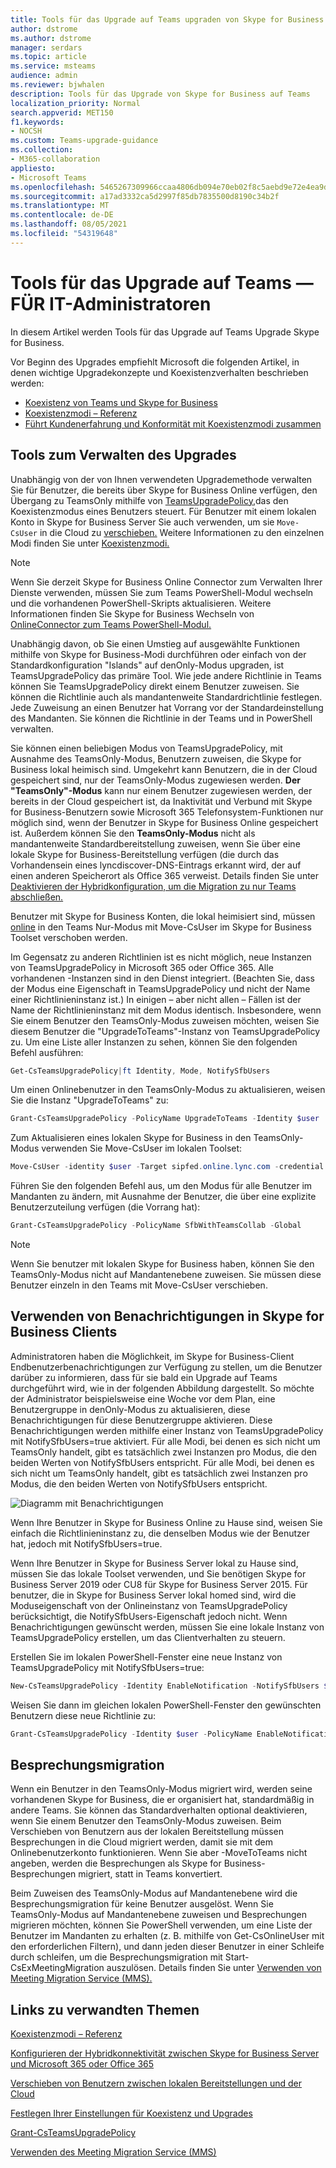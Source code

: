 ```yaml
---
title: Tools für das Upgrade auf Teams upgraden von Skype for Business lokalen Bereitstellung
author: dstrome
ms.author: dstrome
manager: serdars
ms.topic: article
ms.service: msteams
audience: admin
ms.reviewer: bjwhalen
description: Tools für das Upgrade von Skype for Business auf Teams
localization_priority: Normal
search.appverid: MET150
f1.keywords:
- NOCSH
ms.custom: Teams-upgrade-guidance
ms.collection:
- M365-collaboration
appliesto:
- Microsoft Teams
ms.openlocfilehash: 5465267309966ccaa4806db094e70eb02f8c5aebd9e72e4ea9de00610bac1417
ms.sourcegitcommit: a17ad3332ca5d2997f85db7835500d8190c34b2f
ms.translationtype: MT
ms.contentlocale: de-DE
ms.lasthandoff: 08/05/2021
ms.locfileid: "54319648"
---
```

# <a name="tools-for-upgrading-to-teams-mdash-for-it-administrators"></a>Tools für das Upgrade auf Teams &mdash; FÜR IT-Administratoren

In diesem Artikel werden Tools für das Upgrade auf Teams Upgrade Skype for Business. 

Vor Beginn des Upgrades empfiehlt Microsoft die folgenden Artikel, in denen wichtige Upgradekonzepte und Koexistenzverhalten beschrieben werden:

- [Koexistenz von Teams und Skype for Business](teams-and-skypeforbusiness-coexistence-and-interoperability.md)
- [Koexistenzmodi – Referenz](migration-interop-guidance-for-teams-with-skype.md)
- [Führt Kundenerfahrung und Konformität mit Koexistenzmodi zusammen](teams-client-experience-and-conformance-to-coexistence-modes.md)

## <a name="tools-for-managing-the-upgrade"></a>Tools zum Verwalten des Upgrades

Unabhängig von der von Ihnen verwendeten Upgrademethode verwalten Sie für Benutzer, die bereits über Skype for Business Online verfügen, den Übergang zu TeamsOnly mithilfe von [TeamsUpgradePolicy,](/powershell/module/skype/grant-csteamsupgradepolicy?view=skype-ps)das den Koexistenzmodus eines Benutzers steuert. Für Benutzer mit einem lokalen Konto in Skype for Business Server Sie auch verwenden, um sie `Move-CsUser` in die Cloud zu [verschieben.](/skypeforbusiness/hybrid/move-users-between-on-premises-and-cloud)  Weitere Informationen zu den einzelnen Modi finden Sie unter [Koexistenzmodi.](migration-interop-guidance-for-teams-with-skype.md)

> [!NOTE]
> Wenn Sie derzeit Skype for Business Online Connector zum Verwalten Ihrer Dienste verwenden, müssen Sie zum Teams PowerShell-Modul wechseln und die vorhandenen PowerShell-Skripts aktualisieren. Weitere Informationen finden Sie Skype for Business Wechseln von [OnlineConnector zum Teams PowerShell-Modul.](teams-powershell-move-from-sfbo.md)

Unabhängig davon, ob Sie einen Umstieg auf ausgewählte Funktionen mithilfe von Skype for Business-Modi durchführen oder einfach von der Standardkonfiguration "Islands" auf denOnly-Modus upgraden, ist TeamsUpgradePolicy das primäre Tool. Wie jede andere Richtlinie in Teams können Sie TeamsUpgradePolicy direkt einem Benutzer zuweisen. Sie können die Richtlinie auch als mandantenweite Standardrichtlinie festlegen. Jede Zuweisung an einen Benutzer hat Vorrang vor der Standardeinstellung des Mandanten.  Sie können die Richtlinie in der Teams und in PowerShell verwalten.

Sie können einen beliebigen Modus von TeamsUpgradePolicy, mit Ausnahme des TeamsOnly-Modus, Benutzern zuweisen, die Skype for Business lokal heimisch sind. Umgekehrt kann Benutzern, die in der Cloud gespeichert sind, nur der TeamsOnly-Modus zugewiesen werden. **Der "TeamsOnly"-Modus** kann nur einem Benutzer zugewiesen werden, der bereits in der Cloud gespeichert ist, da Inaktivität und Verbund mit Skype for Business-Benutzern sowie Microsoft 365 Telefonsystem-Funktionen nur möglich sind, wenn der Benutzer in Skype for Business Online gespeichert ist.  Außerdem können Sie den **TeamsOnly-Modus** nicht als mandantenweite Standardbereitstellung zuweisen, wenn Sie über eine lokale Skype for Business-Bereitstellung verfügen (die durch das Vorhandensein eines lyncdiscover-DNS-Eintrags erkannt wird, der auf einen anderen Speicherort als Office 365 verweist. Details finden Sie unter [Deaktivieren der Hybridkonfiguration, um die Migration zu nur Teams abschließen.](/SkypeForBusiness/hybrid/cloud-consolidation-disabling-hybrid)

Benutzer mit Skype for Business Konten, die lokal heimisiert sind, müssen [online](/SkypeForBusiness/hybrid/move-users-from-on-premises-to-teams) in den Teams Nur-Modus mit Move-CsUser im Skype for Business Toolset verschoben werden. 

Im Gegensatz zu anderen Richtlinien ist es nicht möglich, neue Instanzen von TeamsUpgradePolicy in Microsoft 365 oder Office 365. Alle vorhandenen -Instanzen sind in den Dienst integriert.  (Beachten Sie, dass der Modus eine Eigenschaft in TeamsUpgradePolicy und nicht der Name einer Richtlinieninstanz ist.) In einigen – aber nicht allen – Fällen ist der Name der Richtlinieninstanz mit dem Modus identisch. Insbesondere, wenn Sie einem Benutzer den TeamsOnly-Modus zuweisen möchten, weisen Sie diesem Benutzer die "UpgradeToTeams"-Instanz von TeamsUpgradePolicy zu. Um eine Liste aller Instanzen zu sehen, können Sie den folgenden Befehl ausführen:

```PowerShell
Get-CsTeamsUpgradePolicy|ft Identity, Mode, NotifySfbUsers
```

Um einen Onlinebenutzer in den TeamsOnly-Modus zu aktualisieren, weisen Sie die Instanz "UpgradeToTeams" zu: 

```PowerShell
Grant-CsTeamsUpgradePolicy -PolicyName UpgradeToTeams -Identity $user 
```

Zum Aktualisieren eines lokalen Skype for Business in den TeamsOnly-Modus verwenden Sie Move-CsUser im lokalen Toolset:

```PowerShell
Move-CsUser -identity $user -Target sipfed.online.lync.com -credential $cred
```

Führen Sie den folgenden Befehl aus, um den Modus für alle Benutzer im Mandanten zu ändern, mit Ausnahme der Benutzer, die über eine explizite Benutzerzuteilung verfügen (die Vorrang hat):

```PowerShell
Grant-CsTeamsUpgradePolicy -PolicyName SfbWithTeamsCollab -Global
```


>[!NOTE]
>Wenn Sie benutzer mit lokalen Skype for Business haben, können Sie den TeamsOnly-Modus nicht auf Mandantenebene zuweisen. Sie müssen diese Benutzer einzeln in den Teams mit Move-CsUser verschieben.


## <a name="using-notifications-in-skype-for-business-clients"></a>Verwenden von Benachrichtigungen in Skype for Business Clients

Administratoren haben die Möglichkeit, im Skype for Business-Client Endbenutzerbenachrichtigungen zur Verfügung zu stellen, um die Benutzer darüber zu informieren, dass für sie bald ein Upgrade auf Teams durchgeführt wird, wie in der folgenden Abbildung dargestellt. So möchte der Administrator beispielsweise eine Woche vor dem Plan, eine Benutzergruppe in denOnly-Modus zu aktualisieren, diese Benachrichtigungen für diese Benutzergruppe aktivieren. Diese Benachrichtigungen werden mithilfe einer Instanz von TeamsUpgradePolicy mit NotifySfbUsers=true aktiviert.  Für alle Modi, bei denen es sich nicht um TeamsOnly handelt, gibt es tatsächlich zwei Instanzen pro Modus, die den beiden Werten von NotifySfbUsers entspricht.  Für alle Modi, bei denen es sich nicht um TeamsOnly handelt, gibt es tatsächlich zwei Instanzen pro Modus, die den beiden Werten von NotifySfbUsers entspricht. 

![Diagramm mit Benachrichtigungen](media/teams-upgrade-sfb-with-notifications.png)

Wenn Ihre Benutzer in Skype for Business Online zu Hause sind, weisen Sie einfach die Richtlinieninstanz zu, die denselben Modus wie der Benutzer hat, jedoch mit NotifySfbUsers=true. 

Wenn Ihre Benutzer in Skype for Business Server lokal zu Hause sind, müssen Sie das lokale Toolset verwenden, und Sie benötigen Skype for Business Server 2019 oder CU8 für Skype for Business Server 2015. Für benutzer, die in Skype for Business Server lokal homed sind, wird die Moduseigenschaft von der Onlineinstanz von TeamsUpgradePolicy berücksichtigt, die NotifySfbUsers-Eigenschaft jedoch nicht. Wenn Benachrichtigungen gewünscht werden, müssen Sie eine lokale Instanz von TeamsUpgradePolicy erstellen, um das Clientverhalten zu steuern. 

Erstellen Sie im lokalen PowerShell-Fenster eine neue Instanz von TeamsUpgradePolicy mit NotifySfbUsers=true:

```PowerShell
New-CsTeamsUpgradePolicy -Identity EnableNotification -NotifySfbUsers $true
```

Weisen Sie dann im gleichen lokalen PowerShell-Fenster den gewünschten Benutzern diese neue Richtlinie zu:

```PowerShell
Grant-CsTeamsUpgradePolicy -Identity $user -PolicyName EnableNotification
```

## <a name="meeting-migration"></a>Besprechungsmigration

Wenn ein Benutzer in den TeamsOnly-Modus migriert wird, werden seine vorhandenen Skype for Business, die er organisiert hat, standardmäßig in andere Teams. Sie können das Standardverhalten optional deaktivieren, wenn Sie einem Benutzer den TeamsOnly-Modus zuweisen. Beim Verschieben von Benutzern aus der lokalen Bereitstellung müssen Besprechungen in die Cloud migriert werden, damit sie mit dem Onlinebenutzerkonto funktionieren. Wenn Sie aber -MoveToTeams nicht angeben, werden die Besprechungen als Skype for Business-Besprechungen migriert, statt in Teams konvertiert. 

Beim Zuweisen des TeamsOnly-Modus auf Mandantenebene wird die Besprechungsmigration für keine Benutzer ausgelöst. Wenn Sie TeamsOnly-Modus auf Mandantenebene zuweisen und Besprechungen migrieren möchten, können Sie PowerShell verwenden, um eine Liste der Benutzer im Mandanten zu erhalten (z. B. mithilfe von Get-CsOnlineUser mit den erforderlichen Filtern), und dann jeden dieser Benutzer in einer Schleife durch schleifen, um die Besprechungsmigration mit Start-CsExMeetingMigration auszulösen. Details finden Sie unter [Verwenden von Meeting Migration Service (MMS).](/skypeforbusiness/audio-conferencing-in-office-365/setting-up-the-meeting-migration-service-mms)



## <a name="related-links"></a>Links zu verwandten Themen

[Koexistenzmodi – Referenz](migration-interop-guidance-for-teams-with-skype.md) 

[Konfigurieren der Hybridkonnektivität zwischen Skype for Business Server und Microsoft 365 oder Office 365](/SkypeForBusiness/hybrid/configure-hybrid-connectivity)

[Verschieben von Benutzern zwischen lokalen Bereitstellungen und der Cloud](/SkypeForBusiness/hybrid/move-users-between-on-premises-and-cloud)

[Festlegen Ihrer Einstellungen für Koexistenz und Upgrades](setting-your-coexistence-and-upgrade-settings.md)

[Grant-CsTeamsUpgradePolicy](/powershell/module/skype/grant-csteamsupgradepolicy?view=skype-ps)

[Verwenden des Meeting Migration Service (MMS)](/skypeforbusiness/audio-conferencing-in-office-365/setting-up-the-meeting-migration-service-mms)
